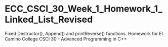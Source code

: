 # ECC_CSCI_30_Week_1_Homework_1_Linked_List_Revised
Fixed Destructor(), Append() and printReverse() functions. Homework for El Camino College CSCI 30 - Advanced Programming in C++

